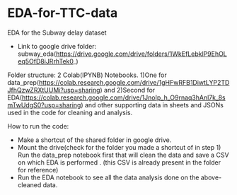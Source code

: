 # EDA-for-TTC-data


EDA for the Subway delay dataset
* Link to google drive folder: subway_eda(https://drive.google.com/drive/folders/1WkEfLebklP9EhOLeq5OfD8iJRrhTek0_)

Folder structure: 2 Colab(IPYNB) Notebooks. 
1)One for data_prep(https://colab.research.google.com/drive/1gHFwRFB1DiwtLYP2TDJfhQzwZRXtUUMi?usp=sharing) and 
2)Second for EDA(https://colab.research.google.com/drive/1JnoIp_h_O9rnaq3hAnl7k_8smTwUdgS0?usp=sharing)
and other supporting data in sheets and JSONs used in the code for cleaning and analysis.

How to run the code:
* Make a shortcut of the shared folder in google drive.
* Mount the drive(check for the folder you made a shortcut of in step 1) Run the data_prep notebook first that will clean the data and save a CSV on which EDA is performed . (this CSV is already present in the folder for reference)
* Run the EDA notebook to see all the data analysis done on the above-cleaned data.


